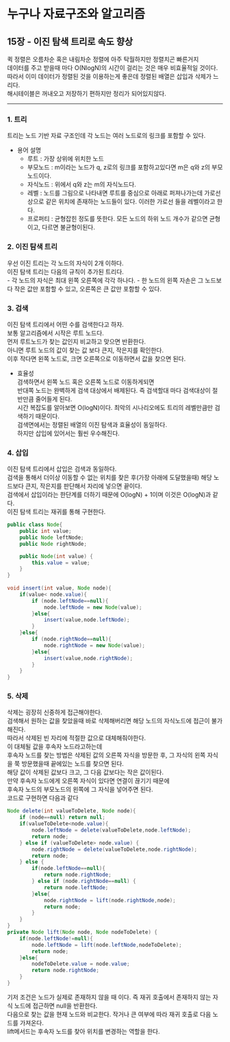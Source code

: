 # 누구나 자료구조와 알고리즘

## 15장 - 이진 탐색 트리로 속도 향상  
퀵 정렬은 오름차순 혹은 내림차순 정렬에 아주 탁월하지만 정렬치곤 빠른거지  
데이터를 주고 받을때 마다 O(NlogN)의 시간이 걸리는 것은 매우 비효율적일 것이다.  
따라서 이미 데이터가 정렬된 것을 이용하는게 좋은데 정렬된 배열은 삽입과 삭제가 느리다.  
해시테이블은 꺼내오고 저장하기 편하지만 정리가 되어있지않다.

---
### 1. 트리  
트리는 노드 기반 자료 구조인데 각 노드는 여러 노드로의 링크를 포함할 수 있다.  
* 용어 설명
    - 루트 : 가장 상위에 위치한 노드
    - 부모노드 : m이라는 노드가 q, z로의 링크를 포함하고있다면 m은 q와 z의 부모노드이다.
    - 자식노드 : 위에서 q와 z는 m의 자식노드다. 
    - 레벨 : 노드를 그림으로 나타내면 루트를 중심으로 아래로 퍼져나가는데 가로선 상으로 같은 위치에 존재하는 노드들이 있다. 이러한 가로선 들을 레벨이라고 한다.
    - 프로퍼티 : 균형잡힌 정도를 뜻한다. 모든 노드의 하위 노드 개수가 같으면 균형이고, 다르면 불균형이된다.

### 2. 이진 탐색 트리
우선 이진 트리는 각 노드의 자식이 2개 이하다.  
이진 탐색 트리는 다음의 규칙이 추가된 트리다.  
    - 각 노드의 자식은 최대 왼쪽 오른쪽에 각각 하나다.
    - 한 노드의 왼쪽 자손은 그 노드보다 작은 값만 포함할 수 있고, 오른쪽은 큰 값만 포함할 수 있다.  

### 3. 검색
이진 탐색 트리에서 어떤 수를 검색한다고 하자.  
보통 알고리즘에서 시작은 루트 노드다.  
먼저 루트노드가 찾는 값인지 비교하고 맞으면 반환한다.  
아니면 루트 노드의 값이 찾는 값 보다 큰지, 작은지를 확인한다.  
이후 작다면 왼쪽 노드로, 크면 오른쪽으로 이동하면서 값을 찾으면 된다.  

* 효율성  
검색하면서 왼쪽 노드 혹은 오른쪽 노드로 이동하게되면  
반대쪽 노드는 완벽하게 검색 대상에서 배제된다. 즉 검색할대 마다 검색대상이 절반만큼 줄어들게 된다.  
시간 복잡도를 알아보면 O(logN)이다. 최악의 시나리오에도 트리의 레벨만큼만 검색하기 때문이다.  
검색면에서는 정렬된 배열의 이진 탐색과 효율성이 동일하다.  
하지만 삽입에 있어서는 훨씬 우수해진다.  

### 4. 삽입
이진 탐색 트리에서 삽입은 검색과 동일하다.  
검색을 통해서 더이상 이동할 수 없는 위치를 찾은 후(가장 아래에 도달했을때) 해당 노드보다 큰지, 작은지를 판단해서 자리에 넣으면 끝이다.  
검색에서 삽입이라는 한단계를 더하기 때문에 O(logN) + 1이며 이것은 O(logN)과 같다.  
이진 탐색 트리는 재귀를 통해 구현한다.
```java
public class Node{
    public int value;
    public Node leftNode;
    public Node rightNode;

    public Node(int value) {
        this.value = value;
    }
}
    
void insert(int value, Node node){
    if(value< node.value){
        if (node.leftNode==null){
            node.leftNode = new Node(value);
        }else{
            insert(value,node.leftNode);
        }
    }else{
        if (node.rightNode==null){
            node.rightNode = new Node(value);
        }else{
            insert(value,node.rightNode);
        }
    }
}
```

### 5. 삭제
삭제는 굉장히 신중하게 접근해야한다.  
검색해서 원하는 값을 찾았을때 바로 삭제해버리면 해당 노드의 자식노드에 접근이 불가해진다.  
따라서 삭제된 빈 자리에 적절한 값으로 대체해줘야한다.  
이 대체될 값을 후속자 노드라고하는데  
후속자 노드를 찾는 방법은 삭제된 값의 오른쪽 자식을 방문한 후, 그 자식의 왼쪽 자식을 쭉 방문했을때 끝에있는 노드를 찾으면 된다.  
해당 값이 삭제된 값보다 크고, 그 다음 값보다는 작은 값이된다.  
만약 후속자 노드에게 오른쪽 자식이 있다면 연결이 끊기기 때문에  
후속자 노드의 부모노드의 왼쪽에 그 자식을 넣어주면 된다.  
코드로 구현하면 다음과 같다
```java
Node delete(int valueToDelete, Node node){
    if (node==null) return null;
    if(valueToDelete<node.value){
        node.leftNode = delete(valueToDelete,node.leftNode);
        return node;
    } else if (valueToDelete> node.value) {
        node.rightNode = delete(valueToDelete,node.rightNode);
        return node;
    } else {
        if(node.leftNode==null){
            return node.rightNode;
        } else if (node.rightNode==null) {
            return node.leftNode;
        }else{
            node.rightNode = lift(node.rightNode,node);
            return node;
        }
    }
}
private Node lift(Node node, Node nodeToDelete) {
    if(node.leftNode!=null){
        node.leftNode = lift(node.leftNode,nodeToDelete);
        return node;
    }else{
        nodeToDelete.value = node.value;
        return node.rightNode;
    }
}
```
기저 조건은 노드가 실제로 존재하지 않을 때 이다. 즉 재귀 호출에서 존재하지 않는 자식 노드에 접근하면 null을 반환한다.  
다음으로 찾는 값을 현재 노드와 비교한다. 작거나 큰 여부에 따라 재귀 호출로 다음 노드를 가져온다.  
lift메서드는 후속자 노드를 찾아 위치를 변경하는 역할을 한다.  




